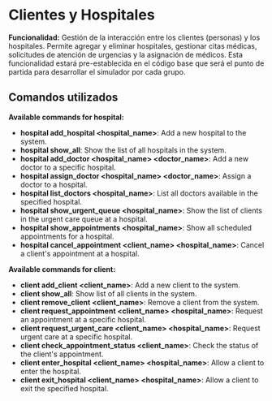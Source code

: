 # **Clientes y Hospitales**

**Funcionalidad:** Gestión de la interacción entre los clientes (personas) y los hospitales. Permite agregar y eliminar hospitales, gestionar citas médicas, solicitudes de atención de urgencias y la asignación de médicos. Esta funcionalidad estará pre-establecida en el código base que será el punto de partida para desarrollar el simulador por cada grupo.

## Comandos utilizados

**Available commands for hospital:**

- **hospital add_hospital <hospital_name>**: Add a new hospital to the system.
- **hospital show_all**: Show the list of all hospitals in the system.
- **hospital add_doctor <hospital_name> <doctor_name>**: Add a new doctor to a specific hospital.
- **hospital assign_doctor <hospital_name> <doctor_name>**: Assign a doctor to a hospital.
- **hospital list_doctors <hospital_name>**: List all doctors available in the specified hospital.
- **hospital show_urgent_queue <hospital_name>**: Show the list of clients in the urgent care queue at a hospital.
- **hospital show_appointments <hospital_name>**: Show all scheduled appointments for a hospital.
- **hospital cancel_appointment <client_name> <hospital_name>**: Cancel a client's appointment at a hospital.

**Available commands for client:**

- **client add_client <client_name>**: Add a new client to the system.
- **client show_all**: Show list of all clients in the system.
- **client remove_client <client_name>**: Remove a client from the system.
- **client request_appointment <client_name> <hospital_name>**: Request an appointment at a specific hospital.
- **client request_urgent_care <client_name> <hospital_name>**: Request urgent care at a specific hospital.
- **client check_appointment_status <client_name>**: Check the status of the client's appointment.
- **client enter_hospital <client_name> <hospital_name>**: Allow a client to enter the hospital.
- **client exit_hospital <client_name> <hospital_name>**: Allow a client to exit the specified hospital.
